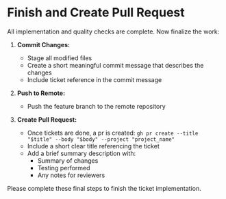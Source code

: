 # Finish and Create Pull Request

All implementation and quality checks are complete. Now finalize the work:

1. **Commit Changes:**
   - Stage all modified files
   - Create a short meaningful commit message that describes the changes
   - Include ticket reference in the commit message

2. **Push to Remote:**
   - Push the feature branch to the remote repository

3. **Create Pull Request:**
   - Once tickets are done, a pr is created: `gh pr create --title "$title" --body "$body" --project "project_name"`
   - Include a short clear title referencing the ticket
   - Add a brief summary description with:
     - Summary of changes
     - Testing performed
     - Any notes for reviewers

Please complete these final steps to finish the ticket implementation.